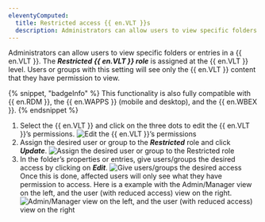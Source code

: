 ```yaml
---
eleventyComputed:
  title: Restricted access {{ en.VLT }}s
  description: Administrators can allow users to view specific folders or entries in a {{ en.VLT }}. The Restricted {{ en.VLT }} role is assigned at the {{ en.VLT }} level. Users or groups with this setting will see only the {{ en.VLT }} content that they have permission to view.
---
```

Administrators can allow users to view specific folders or entries in a {{ en.VLT }}. The ***Restricted {{ en.VLT }} role*** is assigned at the {{ en.VLT }} level. Users or groups with this setting will see only the {{ en.VLT }} content that they have permission to view.

{% snippet, "badgeInfo" %}
This functionality is also fully compatible with {{ en.RDM }}, the {{ en.WAPPS }} (mobile and desktop), and the {{ en.WBEX }}.
{% endsnippet %}

1. Select the {{ en.VLT }} and click on the three dots to edit the {{ en.VLT }}’s permissions.
![Edit the {{ en.VLT }}’s permissions](https://cdnweb.devolutions.net/docs/docs_en_hub_Hub6078.png)
1. Assign the desired user or group to the ***Restricted*** role and click ***Update***.
![Assign the desired user or group to the Restricted role](https://cdnweb.devolutions.net/docs/docs_en_hub_Hub6079.png)
1. In the folder’s properties or entries, give users/groups the desired access by clicking on ***Edit***.
![Give users/groups the desired access](https://cdnweb.devolutions.net/docs/docs_en_hub_Hub6080.png)
Once this is done, affected users will only see what they have permission to access. Here is a example with the Admin/Manager view on the left, and the user (with reduced access) view on the right.
![Admin/Manager view on the left, and the user (with reduced access) view on the right](https://cdnweb.devolutions.net/docs/docs_en_hub_Hub6077.png)
